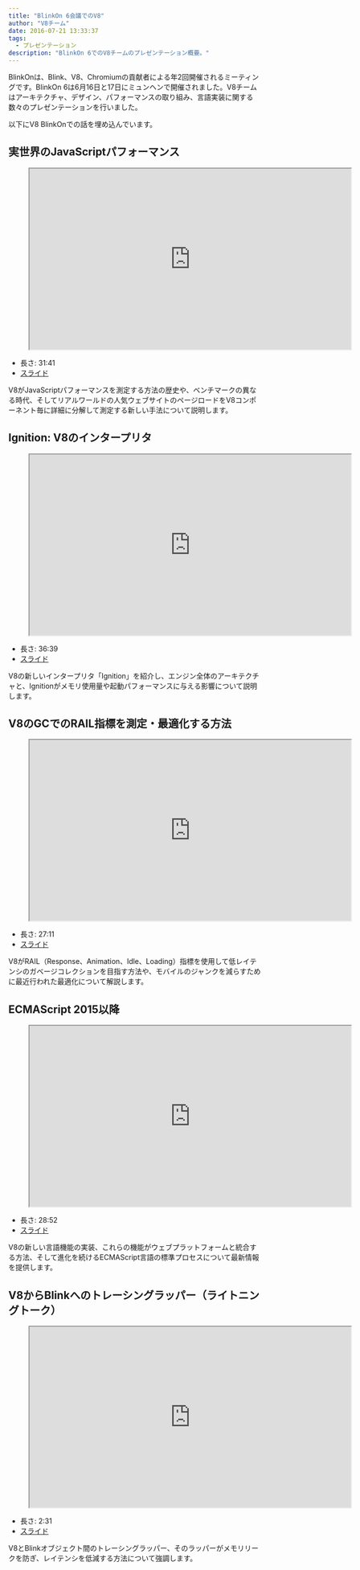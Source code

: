 ```yaml
---
title: "BlinkOn 6会議でのV8"
author: "V8チーム"
date: 2016-07-21 13:33:37
tags:
  - プレゼンテーション
description: "BlinkOn 6でのV8チームのプレゼンテーション概要。"
---
```

BlinkOnは、Blink、V8、Chromiumの貢献者による年2回開催されるミーティングです。BlinkOn 6は6月16日と17日にミュンヘンで開催されました。V8チームはアーキテクチャ、デザイン、パフォーマンスの取り組み、言語実装に関する数々のプレゼンテーションを行いました。

<!--truncate-->
以下にV8 BlinkOnでの話を埋め込んでいます。

## 実世界のJavaScriptパフォーマンス

<figure>
  <div class="video video-16:9">
    <iframe src="https://www.youtube.com/embed/xCx4uC7mn6Y" width="640" height="360" loading="lazy"></iframe>
  </div>
</figure>

- 長さ: 31:41
- [スライド](https://docs.google.com/presentation/d/14WZkWbkvtmZDEIBYP5H1GrbC9H-W3nJSg3nvpHwfG5U/edit)

V8がJavaScriptパフォーマンスを測定する方法の歴史や、ベンチマークの異なる時代、そしてリアルワールドの人気ウェブサイトのページロードをV8コンポーネント毎に詳細に分解して測定する新しい手法について説明します。

## Ignition: V8のインタープリタ

<figure>
  <div class="video video-16:9">
    <iframe src="https://www.youtube.com/embed/r5OWCtuKiAk" width="640" height="360" loading="lazy"></iframe>
  </div>
</figure>

- 長さ: 36:39
- [スライド](https://docs.google.com/presentation/d/1OqjVqRhtwlKeKfvMdX6HaCIu9wpZsrzqpIVIwQSuiXQ/edit)

V8の新しいインタープリタ「Ignition」を紹介し、エンジン全体のアーキテクチャと、Ignitionがメモリ使用量や起動パフォーマンスに与える影響について説明します。

## V8のGCでのRAIL指標を測定・最適化する方法

<figure>
  <div class="video video-16:9">
    <iframe src="https://www.youtube.com/embed/VITAyGT-CJI" width="640" height="360" loading="lazy"></iframe>
  </div>
</figure>

- 長さ: 27:11
- [スライド](https://docs.google.com/presentation/d/15EQ603eZWAnrf4i6QjPP7S3KF3NaL3aAaKhNUEatVzY/edit)

V8がRAIL（Response、Animation、Idle、Loading）指標を使用して低レイテンシのガベージコレクションを目指す方法や、モバイルのジャンクを減らすために最近行われた最適化について解説します。

## ECMAScript 2015以降

<figure>
  <div class="video video-16:9">
    <iframe src="https://www.youtube.com/embed/KrGOzEwqRDA" width="640" height="360" loading="lazy"></iframe>
  </div>
</figure>

- 長さ: 28:52
- [スライド](https://docs.google.com/presentation/d/1o1wld5z0BM8RTqXASGYD3Rvov8PzrxySghmrGTYTgw0/edit)

V8の新しい言語機能の実装、これらの機能がウェブプラットフォームと統合する方法、そして進化を続けるECMAScript言語の標準プロセスについて最新情報を提供します。

## V8からBlinkへのトレーシングラッパー（ライトニングトーク）

<figure>
  <div class="video video-16:9">
    <iframe src="https://www.youtube.com/embed/PMDRfYw4UYQ?start=3204" width="640" height="360" loading="lazy"></iframe>
  </div>
</figure>

- 長さ: 2:31
- [スライド](https://docs.google.com/presentation/d/1I6leiRm0ysSTqy7QWh33Gfp7_y4ngygyM2tDAqdF0fI/edit)

V8とBlinkオブジェクト間のトレーシングラッパー、そのラッパーがメモリリークを防ぎ、レイテンシを低減する方法について強調します。
